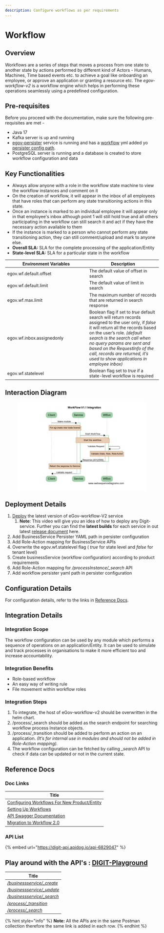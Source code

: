 ```yaml
---
description: Configure workflows as per requirements
---
```


# Workflow

## Overview

Workflows are a series of steps that moves a process from one state to another state by actions performed by different kind of Actors - Humans, Machines, Time based events etc. to achieve a goal like onboarding an employee, or approve an application or granting a resource etc. The _egov-workflow-v2_ is a workflow engine which helps in performing these operations seamlessly using a predefined configuration.

## Pre-requisites

Before you proceed with the documentation, make sure the following pre-requisites are met -

* Java 17
* Kafka server is up and running
* [egov-persister](../persister-service/) service is running and has a [workflow](https://github.com/egovernments/configs/blob/UNIFIED-DEV/egov-persister/egov-workflow-v2-persister.yml) yml added yo  [persister config path](https://github.com/egovernments/Digit-Core/blob/1022a4beec120df1be0f3f20065f13b698be2ecc/core-services/egov-persister/src/main/resources/application.properties#L45).
* PostgreSQL server is running and a database is created to store workflow configuration and data

## Key Functionalities

* Always allow anyone with a role in the workflow state machine to view the workflow instances and comment on it
* On the creation of workflow, it will appear in the inbox of all employees that have roles that can perform any state transitioning actions in this state.
* Once an instance is marked to an individual employee it will appear only in that employee's inbox although point 1 will still hold true and all others participating in the workflow can still search it and act if they have the necessary action available to them
* If the instance is marked to a person who cannot perform any state transitioning action, they can still comment/upload and mark to anyone else.
* **Overall SLA:** SLA for the complete processing of the application/Entity
* **State-level SLA:** SLA for a particular state in the workflow

<table><thead><tr><th width="255">Environment Variables</th><th>Description</th></tr></thead><tbody><tr><td>egov.wf.default.offset</td><td>The default value of offset in search</td></tr><tr><td>egov.wf.default.limit</td><td>The default value of limit in search</td></tr><tr><td>egov.wf.max.limit</td><td>The maximum number of records that are returned in search response</td></tr><tr><td>egov.wf.inbox.assignedonly</td><td>Boolean flag if set to <em>true</em> default search will return records assigned to the user only, if <em>false</em> it will return all the records based on the user’s role. <em>(default search is the search call when no query params are sent and based on the RequestInfo of the call, records are returned, it’s used to show applications in employee inbox)</em></td></tr><tr><td>egov.wf.statelevel</td><td>Boolean flag set to <em>true</em> if a state-level workflow is required</td></tr></tbody></table>

## Interaction Diagram

<div align="left">

<figure><img src="../../../.gitbook/assets/image (227).png" alt=""><figcaption></figcaption></figure>

</div>

## Deployment Details

1. [Deploy](../../../accelerators/concepts/deployment-key-concepts/deploying-digit-services.md)  the latest version of eGov-workflow-V2 service
   1. **Note**: This video will give you an idea of how to deploy any Digit-service. Further you can find the **latest builds** for each service in out latest [release document](../../releases/digit-2.9-lts/service-build-updates/) here.
2. Add BusinessService Persister YAML path in persister configuration
3. Add Role-Action mapping for BusinessService APIs
4. Overwrite the egov.wf.statelevel flag ( _true_ for state level and _false_ for tenant level)
5. Create businessService (workflow configuration) according to product requirements
6. Add Role-Action mapping for _/processInstance/\_search_ API
7. Add workflow persister yaml path in persister configuration

## Configuration Details

For configuration details, refer to the links in [Reference Docs](./#reference-docs).

## Integration Details

### Integration Scope

The workflow configuration can be used by any module which performs a sequence of operations on an application/Entity. It can be used to simulate and track processes in organisations to make it more efficient too and increase accountability.

### Integration Benefits

* Role-based workflow
* An easy way of writing rule
* File movement within workflow roles

### Integration Steps

1. To integrate, the host of eGov-workflow-v2 should be overwritten in the helm chart.
2. /process/\_search should be added as the search endpoint for searching workflow process Instance objects.
3. /process/\_transition should be added to perform an action on an application. _(It’s for internal use in modules and should not be added in Role-Action mapping)._
4. The workflow configuration can be fetched by calling _\_search_ API to check if data can be updated or not in the current state.

## Reference Docs

### Doc Links

| Title                                                                                                                                   |
| --------------------------------------------------------------------------------------------------------------------------------------- |
| [Configuring Workflows For New Product/Entity](configuring-workflows-for-an-entity.md)                                                  |
| [Setting Up Workflows](setting-up-workflows.md)                                                                                         |
| [API Swagger Documentation](https://github.com/egovernments/DIGIT-Specs/blob/grouped-service-contracts/Common%20Services/workflow.yaml) |
| [Migration to Workflow 2.0](migration-to-workflow-2.0.md)                                                                               |

### API List



{% embed url="https://digit-api.apidog.io/api-6829047" %}

## Play around with the API's : [DIGIT-Playground](https://digit-api.apidog.io/doc-507201)&#x20;

| Title                                                                                      |
| ------------------------------------------------------------------------------------------ |
| [_/businessservice/\_create_](https://www.getpostman.com/collections/8552e3de40c819e34190) |
| [_/businessservice/\_update_](https://www.getpostman.com/collections/8552e3de40c819e34190) |
| [_/businessservice/\_search_](https://www.getpostman.com/collections/8552e3de40c819e34190) |
| [_/process/\_transition_](https://www.getpostman.com/collections/8552e3de40c819e34190)     |
| [_/process/\_search_](https://www.getpostman.com/collections/8552e3de40c819e34190)         |

{% hint style="info" %}
**Note:** All the APIs are in the same Postman collection therefore the same link is added in each row.
{% endhint %}

